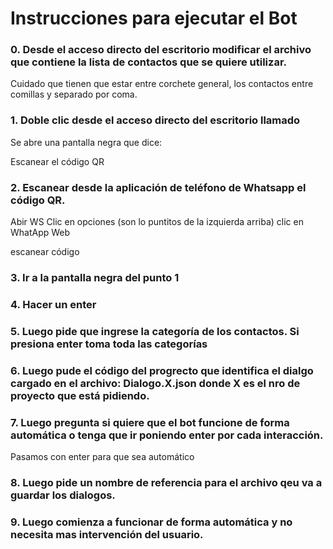 # Instrucciones para ejecutar el Bot


### 0. Desde el acceso directo del escritorio modificar el archivo que contiene la lista de contactos que se quiere utilizar.
Cuidado que tienen que estar entre corchete general, los contactos entre comillas y separado por coma.

### 1. Doble clic desde el acceso directo del escritorio llamado <ChatBot>

Se abre una pantalla negra que dice: 

Escanear el código QR

### 2. Escanear desde la aplicación de teléfono de Whatsapp el código QR. 
Abir WS
Clic en opciones (son lo puntitos de la izquierda arriba)
clic en WhatApp Web

escanear código


### 3. Ir a la pantalla negra del punto 1 

### 4. Hacer un enter

### 5. Luego pide que ingrese la categoría de los contactos. Si presiona enter toma toda las categorías

### 6. Luego pude el código del progrecto que identifica el dialgo cargado en el archivo: Dialogo.X.json donde X es el nro de proyecto que está pidiendo.

### 7. Luego pregunta si quiere que el bot funcione de forma automática o tenga que ir poniendo enter por cada interacción. 
Pasamos con enter para que sea automático

### 8. Luego pide un nombre de referencia para el archivo qeu va a guardar los dialogos.

### 9. Luego comienza a funcionar de forma automática y no necesita mas intervención del usuario. 

